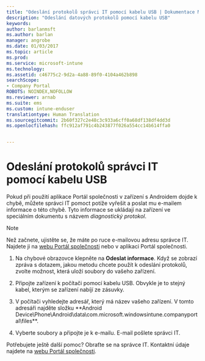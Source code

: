 ```yaml
---
title: "Odeslání protokolů správci IT pomocí kabelu USB | Dokumentace Microsoftu"
description: "Odeslání datových protokolů pomocí kabelu USB"
keywords: 
author: barlanmsft
ms.author: barlan
manager: angrobe
ms.date: 01/03/2017
ms.topic: article
ms.prod: 
ms.service: microsoft-intune
ms.technology: 
ms.assetid: c46775c2-9d2a-4a88-89f0-4104a462b898
searchScope:
- Company Portal
ROBOTS: NOINDEX,NOFOLLOW
ms.reviewer: arnab
ms.suite: ems
ms.custom: intune-enduser
translationtype: Human Translation
ms.sourcegitcommit: 2b60f327c2e48c3c933a6cff0a68df138df4dd3d
ms.openlocfilehash: ffc912af791c4b243877f026a554cc14b614ffa0


---
```



# <a name="send-logs-to-your-it-admin-using-a-usb-cable"></a>Odeslání protokolů správci IT pomocí kabelu USB

Pokud při použití aplikace Portál společnosti v zařízení s Androidem dojde k chybě, můžete správci IT pomoct potíže vyřešit a poslat mu e-mailem informace o této chybě. Tyto informace se ukládají na zařízení ve speciálním dokumentu s názvem _diagnostický protokol_.

> [!Note]
> Než začnete, ujistěte se, že máte po ruce e-mailovou adresu správce IT. Najdete ji na [webu Portál společnosti](http://portal.manage.microsoft.com) nebo v aplikaci Portál společnosti.

1.  Na chybové obrazovce klepněte na **Odeslat informace**. Když se zobrazí zpráva s dotazem, jakou metodu chcete použít k odeslání protokolů, zvolte možnost, která uloží soubory do vašeho zařízení.

2.  Připojte zařízení k počítači pomocí kabelu USB. Obvykle je to stejný kabel, kterým se zařízení nabíjí ze zásuvky.

3.  V počítači vyhledejte adresář, který má název vašeho zařízení. V tomto adresáři najděte složku **Android Device\Phone\Android\data\com.microsoft.windowsintune.companyportal\files\**.

4.  Vyberte soubory a připojte je k e-mailu. E-mail pošlete správci IT.

Potřebujete ještě další pomoc? Obraťte se na správce IT. Kontaktní údaje najdete na [webu Portál společnosti](http://portal.manage.microsoft.com).



<!--HONumber=Jan17_HO1-->


